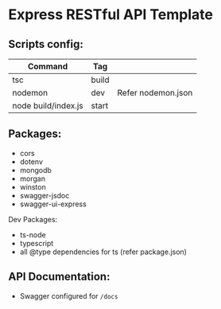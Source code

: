# Express RESTful API Template

## Scripts config:

| Command             | Tag   |                    |
| ------------------- | ----- | ------------------ |
| tsc                 | build |                    |
| nodemon             | dev   | Refer nodemon.json |
| node build/index.js | start |

## Packages:

- cors
- dotenv
- mongodb
- morgan
- winston
- swagger-jsdoc
- swagger-ui-express

Dev Packages:

- ts-node
- typescript
- all @type dependencies for ts (refer package.json)

## API Documentation:

- Swagger configured for `/docs`
